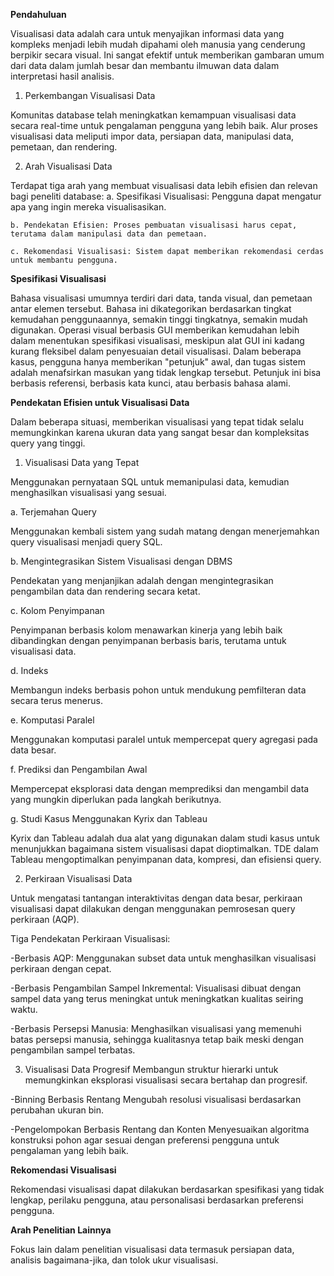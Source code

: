 **Pendahuluan**

Visualisasi data adalah cara untuk menyajikan informasi data yang kompleks menjadi lebih mudah dipahami oleh manusia yang cenderung berpikir secara visual. Ini sangat efektif untuk memberikan gambaran umum dari data dalam jumlah besar dan membantu ilmuwan data dalam interpretasi hasil analisis.

1. Perkembangan Visualisasi Data
   
Komunitas database telah meningkatkan kemampuan visualisasi data secara real-time untuk pengalaman pengguna yang lebih baik. Alur proses visualisasi data meliputi impor data, persiapan data, manipulasi data, pemetaan, dan rendering.

2. Arah Visualisasi Data
   
Terdapat tiga arah yang membuat visualisasi data lebih efisien dan relevan bagi peneliti database:
    a. Spesifikasi Visualisasi: Pengguna dapat mengatur apa yang ingin mereka visualisasikan.
    
    b. Pendekatan Efisien: Proses pembuatan visualisasi harus cepat, terutama dalam manipulasi data dan pemetaan.
    
    c. Rekomendasi Visualisasi: Sistem dapat memberikan rekomendasi cerdas untuk membantu pengguna.

**Spesifikasi Visualisasi**

Bahasa visualisasi umumnya terdiri dari data, tanda visual, dan pemetaan antar elemen tersebut. Bahasa ini dikategorikan berdasarkan tingkat kemudahan penggunaannya, semakin tinggi tingkatnya, semakin mudah digunakan. Operasi visual berbasis GUI memberikan kemudahan lebih dalam menentukan spesifikasi visualisasi, meskipun alat GUI ini kadang kurang fleksibel dalam penyesuaian detail visualisasi.
Dalam beberapa kasus, pengguna hanya memberikan "petunjuk" awal, dan tugas sistem adalah menafsirkan masukan yang tidak lengkap tersebut. Petunjuk ini bisa berbasis referensi, berbasis kata kunci, atau berbasis bahasa alami.

**Pendekatan Efisien untuk Visualisasi Data**

Dalam beberapa situasi, memberikan visualisasi yang tepat tidak selalu memungkinkan karena ukuran data yang sangat besar dan kompleksitas query yang tinggi.

1. Visualisasi Data yang Tepat
   
Menggunakan pernyataan SQL untuk memanipulasi data, kemudian menghasilkan visualisasi yang sesuai.

a. Terjemahan Query

Menggunakan kembali sistem yang sudah matang dengan menerjemahkan query visualisasi menjadi query SQL.

b. Mengintegrasikan Sistem Visualisasi dengan DBMS

Pendekatan yang menjanjikan adalah dengan mengintegrasikan pengambilan data dan rendering secara ketat.

c. Kolom Penyimpanan

Penyimpanan berbasis kolom menawarkan kinerja yang lebih baik dibandingkan dengan penyimpanan berbasis baris, terutama untuk visualisasi data.

d. Indeks

Membangun indeks berbasis pohon untuk mendukung pemfilteran data secara terus menerus.

e. Komputasi Paralel

Menggunakan komputasi paralel untuk mempercepat query agregasi pada data besar.

f. Prediksi dan Pengambilan Awal

Mempercepat eksplorasi data dengan memprediksi dan mengambil data yang mungkin diperlukan pada langkah berikutnya.

g. Studi Kasus Menggunakan Kyrix dan Tableau

Kyrix dan Tableau adalah dua alat yang digunakan dalam studi kasus untuk menunjukkan bagaimana sistem visualisasi dapat dioptimalkan. TDE dalam Tableau mengoptimalkan penyimpanan data, kompresi, dan efisiensi query.

2. Perkiraan Visualisasi Data
   
Untuk mengatasi tantangan interaktivitas dengan data besar, perkiraan visualisasi dapat dilakukan dengan menggunakan pemrosesan query perkiraan (AQP).

Tiga Pendekatan Perkiraan Visualisasi:

-Berbasis AQP: Menggunakan subset data untuk menghasilkan visualisasi perkiraan dengan cepat.

-Berbasis Pengambilan Sampel Inkremental: Visualisasi dibuat dengan sampel data yang terus meningkat untuk meningkatkan kualitas seiring waktu.

-Berbasis Persepsi Manusia: Menghasilkan visualisasi yang memenuhi batas persepsi manusia, sehingga kualitasnya tetap baik meski dengan pengambilan sampel terbatas.

3. Visualisasi Data Progresif
Membangun struktur hierarki untuk memungkinkan eksplorasi visualisasi secara bertahap dan progresif.

-Binning Berbasis Rentang
Mengubah resolusi visualisasi berdasarkan perubahan ukuran bin.

-Pengelompokan Berbasis Rentang dan Konten
Menyesuaikan algoritma konstruksi pohon agar sesuai dengan preferensi pengguna untuk pengalaman yang lebih baik.

**Rekomendasi Visualisasi**

Rekomendasi visualisasi dapat dilakukan berdasarkan spesifikasi yang tidak lengkap, perilaku pengguna, atau personalisasi berdasarkan preferensi pengguna.

**Arah Penelitian Lainnya**

Fokus lain dalam penelitian visualisasi data termasuk persiapan data, analisis bagaimana-jika, dan tolok ukur visualisasi.
